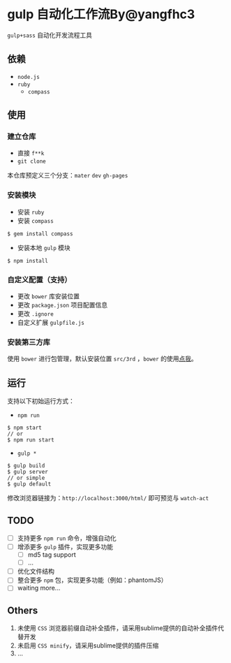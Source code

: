 # gulp 自动化工作流By@yangfhc3
`gulp+sass` 自动化开发流程工具
## 依赖
* `node.js`
* `ruby`
    * `compass`

## 使用
### 建立仓库
* 直接 `f**k`
* `git clone`

本仓库预定义三个分支：`mater` `dev` `gh-pages` 
### 安装模块
* 安装 `ruby` 
* 安装 `compass`
```
$ gem install compass
``` 
* 安装本地 `gulp` 模块
```
$ npm install
``` 
### 自定义配置（支持）
* 更改 `bower` 库安装位置
* 更改 `package.json` 项目配置信息
* 更改 `.ignore`
* 自定义扩展 `gulpfile.js`

### 安装第三方库
使用 `bower` 进行包管理，默认安装位置 `src/3rd` ，`bower` 的使用[点我](https://www.zybuluo.com/yangfch3/note/274714)。

## 运行
支持以下初始运行方式：

* `npm run`
```
$ npm start
// or
$ npm run start
```
* `gulp *`
```
$ gulp build
$ gulp server
// or simple
$ gulp default
```

修改浏览器链接为：`http://localhost:3000/html/` 即可预览与 `watch-act`
## TODO

- [ ] 支持更多 `npm run` 命令，增强自动化
- [ ] 增添更多 `gulp` 插件，实现更多功能
    - [ ] md5 tag support
    - [ ] ...
- [ ] 优化文件结构
- [ ] 整合更多 `npm` 包，实现更多功能（例如：phantomJS）
- [ ] waiting more...

## Others
1. 未使用 `CSS` 浏览器前缀自动补全插件，请采用sublime提供的自动补全插件代替开发
2. 未启用 `CSS minify`，请采用sublime提供的插件压缩
3. ...